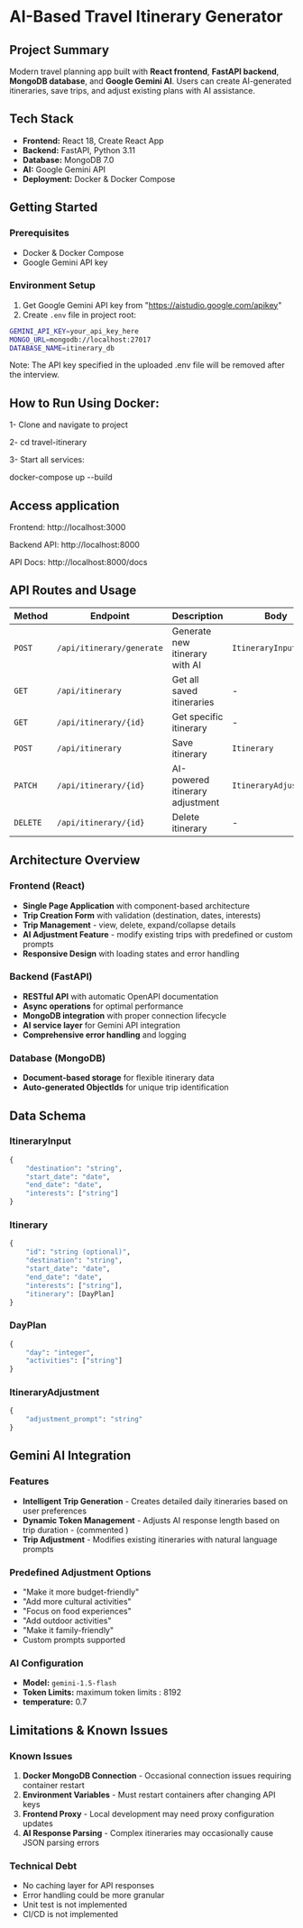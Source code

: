 # AI-Based Travel Itinerary Generator
## Project Summary

Modern travel planning app built with **React frontend**, **FastAPI backend**, **MongoDB database**, and **Google Gemini AI**. Users can create AI-generated itineraries, save trips, and adjust existing plans with AI assistance.

## Tech Stack
- **Frontend:** React 18, Create React App
- **Backend:** FastAPI, Python 3.11
- **Database:** MongoDB 7.0
- **AI:** Google Gemini API
- **Deployment:** Docker & Docker Compose

## Getting Started

### Prerequisites
- Docker & Docker Compose
- Google Gemini API key

### Environment Setup
1. Get Google Gemini API key from "https://aistudio.google.com/apikey"
2. Create `.env` file in project root:
```bash
GEMINI_API_KEY=your_api_key_here
MONGO_URL=mongodb://localhost:27017
DATABASE_NAME=itinerary_db
```

Note: The API key specified in the uploaded .env file will be removed after the interview.

## How to Run Using Docker:

1- Clone and navigate to project

2- cd travel-itinerary

3- Start all services: 

docker-compose up --build

## Access application
Frontend: http://localhost:3000

Backend API: http://localhost:8000

API Docs: http://localhost:8000/docs


## API Routes and Usage

| Method | Endpoint | Description | Body |
|--------|----------|-------------|------|
| `POST` | `/api/itinerary/generate` | Generate new itinerary with AI | `ItineraryInput` |
| `GET` | `/api/itinerary` | Get all saved itineraries | - |
| `GET` | `/api/itinerary/{id}` | Get specific itinerary | - |
| `POST` | `/api/itinerary` | Save itinerary | `Itinerary` |
| `PATCH` | `/api/itinerary/{id}` | AI-powered itinerary adjustment | `ItineraryAdjustment` |
| `DELETE` | `/api/itinerary/{id}` | Delete itinerary | - |


## Architecture Overview

### Frontend (React)
- **Single Page Application** with component-based architecture
- **Trip Creation Form** with validation (destination, dates, interests)
- **Trip Management** - view, delete, expand/collapse details
- **AI Adjustment Feature** - modify existing trips with predefined or custom prompts
- **Responsive Design** with loading states and error handling

### Backend (FastAPI)
- **RESTful API** with automatic OpenAPI documentation
- **Async operations** for optimal performance
- **MongoDB integration** with proper connection lifecycle
- **AI service layer** for Gemini API integration
- **Comprehensive error handling** and logging

### Database (MongoDB)
- **Document-based storage** for flexible itinerary data
- **Auto-generated ObjectIds** for unique trip identification

## Data Schema

### ItineraryInput
```python
{
    "destination": "string",
    "start_date": "date",
    "end_date": "date", 
    "interests": ["string"]
}
```

### Itinerary
```python
{
    "id": "string (optional)",
    "destination": "string",
    "start_date": "date",
    "end_date": "date",
    "interests": ["string"],
    "itinerary": [DayPlan]
}
```

### DayPlan
```python
{
    "day": "integer",
    "activities": ["string"]
}
```

### ItineraryAdjustment
```python
{
    "adjustment_prompt": "string"
}
```

## Gemini AI Integration

### Features
- **Intelligent Trip Generation** - Creates detailed daily itineraries based on user preferences
- **Dynamic Token Management** - Adjusts AI response length based on trip duration - (commented )
- **Trip Adjustment** - Modifies existing itineraries with natural language prompts


### Predefined Adjustment Options
- "Make it more budget-friendly"
- "Add more cultural activities"
- "Focus on food experiences"
- "Add outdoor activities"
- "Make it family-friendly"
- Custom prompts supported

### AI Configuration
- **Model:** `gemini-1.5-flash`
- **Token Limits:** maximum token limits : 8192
- **temperature:** 0.7


## Limitations & Known Issues

### Known Issues
1. **Docker MongoDB Connection** - Occasional connection issues requiring container restart
2. **Environment Variables** - Must restart containers after changing API keys
3. **Frontend Proxy** - Local development may need proxy configuration updates
4. **AI Response Parsing** - Complex itineraries may occasionally cause JSON parsing errors

### Technical Debt
- No caching layer for API responses
- Error handling could be more granular
- Unit test is not implemented
- CI/CD is not implemented
